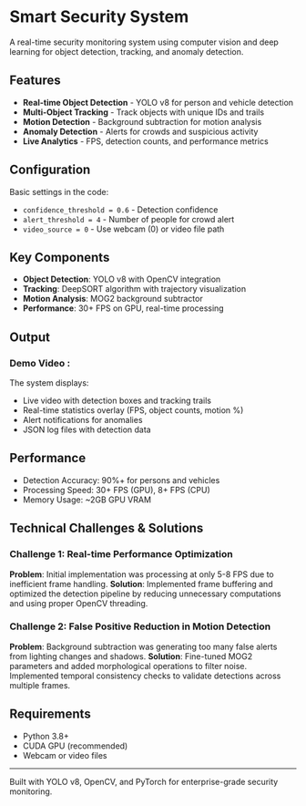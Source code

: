 # Smart Security System

A real-time security monitoring system using computer vision and deep learning for object detection, tracking, and anomaly detection.

## Features

- **Real-time Object Detection** - YOLO v8 for person and vehicle detection
- **Multi-Object Tracking** - Track objects with unique IDs and trails
- **Motion Detection** - Background subtraction for motion analysis
- **Anomaly Detection** - Alerts for crowds and suspicious activity
- **Live Analytics** - FPS, detection counts, and performance metrics

## Configuration

Basic settings in the code:
- `confidence_threshold = 0.6` - Detection confidence
- `alert_threshold = 4` - Number of people for crowd alert
- `video_source = 0` - Use webcam (0) or video file path

## Key Components

- **Object Detection**: YOLO v8 with OpenCV integration
- **Tracking**: DeepSORT algorithm with trajectory visualization
- **Motion Analysis**: MOG2 background subtractor
- **Performance**: 30+ FPS on GPU, real-time processing

## Output

### Demo Video : 

The system displays:
- Live video with detection boxes and tracking trails
- Real-time statistics overlay (FPS, object counts, motion %)
- Alert notifications for anomalies
- JSON log files with detection data

## Performance

- Detection Accuracy: 90%+ for persons and vehicles
- Processing Speed: 30+ FPS (GPU), 8+ FPS (CPU)
- Memory Usage: ~2GB GPU VRAM


## Technical Challenges & Solutions

### Challenge 1: Real-time Performance Optimization
**Problem**: Initial implementation was processing at only 5-8 FPS due to inefficient frame handling.
**Solution**: Implemented frame buffering and optimized the detection pipeline by reducing unnecessary computations and using proper OpenCV threading.

### Challenge 2: False Positive Reduction in Motion Detection
**Problem**: Background subtraction was generating too many false alerts from lighting changes and shadows.
**Solution**: Fine-tuned MOG2 parameters and added morphological operations to filter noise. Implemented temporal consistency checks to validate detections across multiple frames.

## Requirements

- Python 3.8+
- CUDA GPU (recommended)
- Webcam or video files

---

Built with YOLO v8, OpenCV, and PyTorch for enterprise-grade security monitoring.
